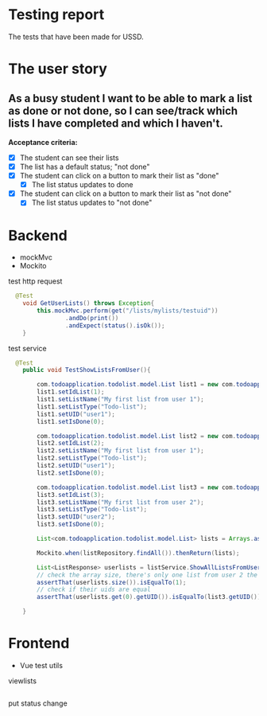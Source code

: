 # Testing report

The tests that have been made for USSD.


# The user story

## As a busy student I want to be able to mark a list as done or not done, so I can see/track which lists I have completed and which I haven't.

**Acceptance criteria:**
- [x] The student can see their lists
- [x] The list has a default status; "not done"
- [x] The student can click on a button to mark their list as "done"
	- [x] The list status updates to done
- [x] The student can click on a button to mark their list as "not done"
	- [x] The list status updates to "not done"

# Backend
- mockMvc
- Mockito

test http request
```java
  @Test
    void GetUserLists() throws Exception{
        this.mockMvc.perform(get("/lists/mylists/testuid"))
                .andDo(print())
                .andExpect(status().isOk());
    }
```
test service
```java
  @Test
    public void TestShowListsFromUser(){

        com.todoapplication.todolist.model.List list1 = new com.todoapplication.todolist.model.List();
        list1.setIdList(1);
        list1.setListName("My first list from user 1");
        list1.setListType("Todo-list");
        list1.setUID("user1");
        list1.setIsDone(0);

        com.todoapplication.todolist.model.List list2 = new com.todoapplication.todolist.model.List();
        list2.setIdList(2);
        list2.setListName("My first list from user 1");
        list2.setListType("Todo-list");
        list2.setUID("user1");
        list2.setIsDone(0);

        com.todoapplication.todolist.model.List list3 = new com.todoapplication.todolist.model.List();
        list3.setIdList(3);
        list3.setListName("My first list from user 2");
        list3.setListType("Todo-list");
        list3.setUID("user2");
        list3.setIsDone(0);

        List<com.todoapplication.todolist.model.List> lists = Arrays.asList(list1,list2,list3);

        Mockito.when(listRepository.findAll()).thenReturn(lists);

        List<ListResponse> userlists = listService.ShowAllListsFromUser("user2");
        // check the array size, there's only one list from user 2 the others have been removed from the list
        assertThat(userlists.size()).isEqualTo(1);
        // check if their uids are equal
        assertThat(userlists.get(0).getUID()).isEqualTo(list3.getUID());

    }
```

# Frontend
- Vue test utils  
  
viewlists
```js
```
put status change
```js
```



